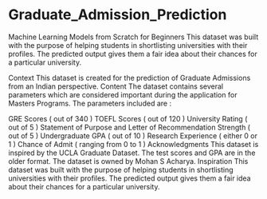 # Graduate_Admission_Prediction
Machine Learning Models from Scratch for Beginners This dataset was built with the purpose of helping students in shortlisting universities with their profiles. The predicted output gives them a fair idea about their chances for a particular university.

Context This dataset is created for the prediction of Graduate Admissions from an Indian perspective. Content The dataset contains several parameters which are considered important during the application for Masters Programs. The parameters included are :

GRE Scores ( out of 340 )
TOEFL Scores ( out of 120 )
University Rating ( out of 5 )
Statement of Purpose and Letter of Recommendation Strength ( out of 5 )
Undergraduate GPA ( out of 10 )
Research Experience ( either 0 or 1 )
Chance of Admit ( ranging from 0 to 1 ) Acknowledgments This dataset is inspired by the UCLA Graduate Dataset. The test scores and GPA are in the older format. The dataset is owned by Mohan S Acharya. Inspiration This dataset was built with the purpose of helping students in shortlisting universities with their profiles. The predicted output gives them a fair idea about their chances for a particular university.
